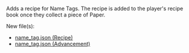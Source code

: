 Adds a recipe for Name Tags. The recipe is added to the player's recipe book once they collect a piece of Paper.

New file(s):
- [name_tag.json (Recipe)](../src/data/prime_tweaks/recipes/name_tag.json)
- [name_tag.json (Advancement)](../src/data/prime_tweaks/advancements/recipes/misc/name_tag.json)
